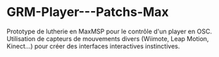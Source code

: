 # GRM-Player---Patchs-Max
Prototype de lutherie en MaxMSP pour le contrôle d'un player en OSC. Utilisation de capteurs de mouvements divers (Wiimote, Leap Motion, Kinect...) pour créer des interfaces interactives instinctives.
